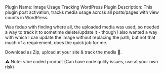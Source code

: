 Plugin Name: Image Usage Tracking WordPress Plugin
Description: This plugin post activation, tracks media usage across all posts/pages with view counts in WordPress.

Was fedup with finding where all, the uploaded media was used, so needed a way to track it to sometime delete/update it - though I also wanted a way with which I can update the image without replacing the path, but not that much of a requirement, does the quick job for me.

Download as Zip, upload at your site & track the media 🙂.

⚠️ Note: vibe coded product (Can have code qulity issues, use at your own risk)
